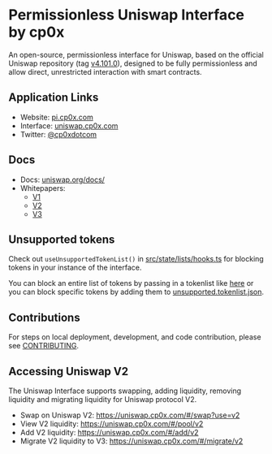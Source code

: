 # Permissionless Uniswap Interface by cp0x

An open-source, permissionless interface for Uniswap, based on the official Uniswap repository (tag [v4.101.0](https://github.com/Uniswap/interface/tree/v4.101.0)), designed to be fully permissionless and allow direct, unrestricted interaction with smart contracts.

## Application Links
- Website: [pi.cp0x.com](https://pi.cp0x.com/)
- Interface: [uniswap.cp0x.com](https://uniswap.cp0x.com)
- Twitter: [@cp0xdotcom](https://x.com/cp0xdotcom)

## Docs

- Docs: [uniswap.org/docs/](https://docs.uniswap.org/)
- Whitepapers:
  - [V1](https://hackmd.io/C-DvwDSfSxuh-Gd4WKE_ig)
  - [V2](https://uniswap.org/whitepaper.pdf)
  - [V3](https://uniswap.org/whitepaper-v3.pdf)


## Unsupported tokens

Check out `useUnsupportedTokenList()` in [src/state/lists/hooks.ts](./src/state/lists/hooks.ts) for blocking tokens in your instance of the interface.

You can block an entire list of tokens by passing in a tokenlist like [here](./src/constants/lists.ts) or you can block specific tokens by adding them to [unsupported.tokenlist.json](./src/constants/tokenLists/unsupported.tokenlist.json).

## Contributions

For steps on local deployment, development, and code contribution, please see [CONTRIBUTING](./CONTRIBUTING.md).

## Accessing Uniswap V2

The Uniswap Interface supports swapping, adding liquidity, removing liquidity and migrating liquidity for Uniswap protocol V2.

- Swap on Uniswap V2: https://uniswap.cp0x.com/#/swap?use=v2
- View V2 liquidity: https://uniswap.cp0x.com/#/pool/v2
- Add V2 liquidity: https://uniswap.cp0x.com/#/add/v2
- Migrate V2 liquidity to V3: https://uniswap.cp0x.com/#/migrate/v2

